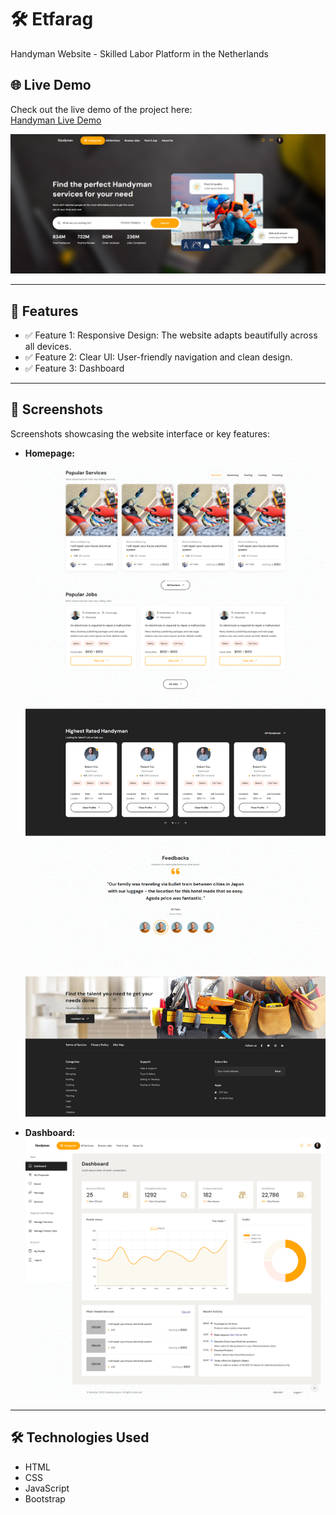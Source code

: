 # 🛠 Etfarag

 Handyman Website - Skilled Labor Platform in the Netherlands

## 🌐 Live Demo

Check out the live demo of the project here:  
[Handyman Live Demo](https://etfaragnow.vercel.app/)


![Screenshot](images/screenshots/Home1.png)

---

## 🌟 **Features**
- ✅ Feature 1: Responsive Design: The website adapts beautifully across all devices.
- ✅ Feature 2: Clear UI: User-friendly navigation and clean design.
- ✅ Feature 3: Dashboard


---

## 📸 **Screenshots**
Screenshots showcasing the website interface or key features:

- **Homepage:**
  ![Homepage Screenshot](images/screenshots/Home2.png)
  ![Homepage Screenshot](images/screenshots/Home3.png)

- **Dashboard:**
  ![Feature Screenshot](images/screenshots/Dashboard.png)


---

## 🛠️ **Technologies Used**
- HTML
- CSS
- JavaScript
- Bootstrap


